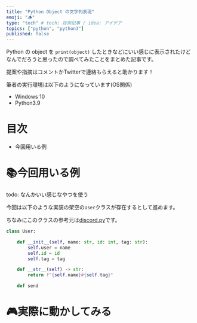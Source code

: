 ```yaml
---
title: "Python Object の文字列表現"
emoji: "🪵"
type: "tech" # tech: 技術記事 / idea: アイデア
topics: ["python", "python3"]
published: false
---
```


Python の object を `print(object)` したときなどにいい感じに表示されたけどなんでだろうと思ったので調べてみたことをまとめた記事です。

提案や指摘はコメントかTwitterで連絡もらえると助かります！

筆者の実行環境は以下のようになっています(OS関係)
- Windows 10
- Python3.9

# 目次

- 今回用いる例


# 📚今回用いる例

todo: なんかいい感じなやつを使う

今回は以下のような実装の架空の`User`クラスが存在するとして進めます。

ちなみにこのクラスの参考元は[discord.py](https://github.com/Rapptz/discord.py/blob/master/discord/user.py)です。

```python
class User:

	def __init__(self, name: str, id: int, tag: str):
		self.user = name
		self.id = id
		self.tag = tag

	def __str__(self) -> str:
		return f"{self.name}#{self.tag}"

	def send
```

# 🎮実際に動かしてみる


